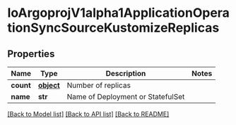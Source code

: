 # IoArgoprojV1alpha1ApplicationOperationSyncSourceKustomizeReplicas

## Properties
Name | Type | Description | Notes
------------ | ------------- | ------------- | -------------
**count** | [**object**](.md) | Number of replicas | 
**name** | **str** | Name of Deployment or StatefulSet | 

[[Back to Model list]](../README.md#documentation-for-models) [[Back to API list]](../README.md#documentation-for-api-endpoints) [[Back to README]](../README.md)


